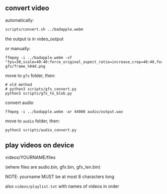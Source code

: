 ## convert video

automatically:

```sh
scripts/convert.sh ../badapple.webm
```

the output is in video_output

or manually:

```
ffmpeg -i ../badapple.webm -vf "fps=30,scale=40:40:force_original_aspect_ratio=increase,crop=40:40,format=gray" gfx/frame_%04d.png
```

move to `gfx` folder, then:

```
# old method
# python3 scripts/gfx_convert.py
python3 scripts/gfx_to_blob.py
```

convert audio

```
ffmpeg -i ../badapple.webm -ar 44000 audio/output.wav
```

move to `audio` folder, then:

```
python3 scripts/audio_convert.py
```

## play videos on device

videos/YOURNAME/files

(where files are audio.bin, gfx.bin, gfx_len.bin)

NOTE: yourname MUST be at most 8 characters long

also `videos/playlist.txt` with names of videos in order

